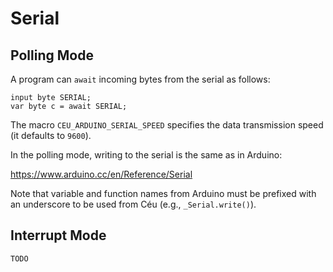 Serial
======

Polling Mode
------------

A program can `await` incoming bytes from the serial as follows:

```
input byte SERIAL;
var byte c = await SERIAL;
```

The macro `CEU_ARDUINO_SERIAL_SPEED` specifies the data transmission speed
(it defaults to `9600`).

In the polling mode, writing to the serial is the same as in Arduino:

https://www.arduino.cc/en/Reference/Serial

Note that variable and function names from Arduino must be prefixed with an
underscore to be used from Céu (e.g., `_Serial.write()`).

Interrupt Mode
--------------

`TODO`
